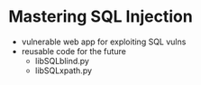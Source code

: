 # Mastering SQL Injection
- vulnerable web app for exploiting SQL vulns
- reusable code for the future
    - libSQLblind.py
    - libSQLxpath.py


